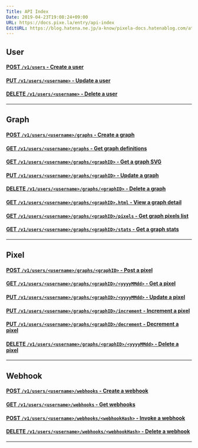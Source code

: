 ```yaml
---
Title: API Index
Date: 2019-04-23T19:08:24+09:00
URL: https://docs.pixe.la/entry/api-index
EditURL: https://blog.hatena.ne.jp/a-know/pixela-docs.hatenablog.com/atom/entry/17680117127072086112
---
```


## User
#### [<span class="badge badge-post">POST</span> `/v1/users` - Create a user](https://pixela-docs.hatenablog.com/entry/post-user)


#### [<span class="badge badge-put">PUT</span> `/v1/users/<username>` - Update a user](https://pixela-docs.hatenablog.com/entry/put-user)


#### [<span class="badge badge-delete">DELETE</span> `/v1/users/<username>` - Delete a user](https://pixela-docs.hatenablog.com/entry/delete-user)


<hr>


## Graph
#### [<span class="badge badge-post">POST</span> `/v1/users/<username>/graphs` - Create a graph](https://pixela-docs.hatenablog.com/entry/post-graph)


#### [<span class="badge badge-get">GET</span> `/v1/users/<username>/graphs` - Get graph definitions](https://pixela-docs.hatenablog.com/entry/get-graph)


#### [<span class="badge badge-get">GET</span> `/v1/users/<username>/graphs/<graphID>` - Get a graph SVG](https://pixela-docs.hatenablog.com/entry/get-svg)


#### [<span class="badge badge-put">PUT</span> `/v1/users/<username>/graphs/<graphID>` - Update a graph](https://pixela-docs.hatenablog.com/entry/put-graph)


#### [<span class="badge badge-delete">DELETE</span> `/v1/users/<username>/graphs/<graphID>` - Delete a graph](https://pixela-docs.hatenablog.com/entry/delete-graph)


#### [<span class="badge badge-get">GET</span> `/v1/users/<username>/graphs/<graphID>.html` - View a graph detail](https://pixela-docs.hatenablog.com/entry/get-graph-html)


#### [<span class="badge badge-get">GET</span> `/v1/users/<username>/graphs/<graphID>/pixels` - Get graph pixels list](https://pixela-docs.hatenablog.com/entry/get-graph-pixels)


#### [<span class="badge badge-get">GET</span> `/v1/users/<username>/graphs/<graphID>/stats` - Get a graph stats](https://pixela-docs.hatenablog.com/entry/get-graph-stats)


<hr>


## Pixel
#### [<span class="badge badge-post">POST</span> `/v1/users/<username>/graphs/<graphID>` - Post a pixel](https://pixela-docs.hatenablog.com/entry/post-pixel)


#### [<span class="badge badge-get">GET</span> `/v1/users/<username>/graphs/<graphID>/<yyyyMMdd>` - Get a pixel](https://pixela-docs.hatenablog.com/entry/get-pixel)


#### [<span class="badge badge-put">PUT</span> `/v1/users/<username>/graphs/<graphID>/<yyyyMMdd>` - Update a pixel](https://pixela-docs.hatenablog.com/entry/put-pixel)


#### [<span class="badge badge-put">PUT</span> `/v1/users/<username>/graphs/<graphID>/increment` - Increment a pixel](https://pixela-docs.hatenablog.com/entry/increment-pixel)


#### [<span class="badge badge-put">PUT</span> `/v1/users/<username>/graphs/<graphID>/decrement` - Decrement a pixel](https://pixela-docs.hatenablog.com/entry/decrement-pixel)


#### [<span class="badge badge-delete">DELETE</span> `/v1/users/<username>/graphs/<graphID>/<yyyyMMdd>` - Delete a pixel](https://pixela-docs.hatenablog.com/entry/delete-pixel)


<hr>


## Webhook
#### [<span class="badge badge-post">POST</span> `/v1/users/<username>/webhooks` - Create a webhook](https://pixela-docs.hatenablog.com/entry/post-webhook)


#### [<span class="badge badge-get">GET</span> `/v1/users/<username>/webhooks` - Get webhooks](https://pixela-docs.hatenablog.com/entry/get-webhook)


#### [<span class="badge badge-post">POST</span> `/v1/users/<username>/webhooks/<webhookHash>` - Invoke a webhook](https://pixela-docs.hatenablog.com/entry/invoke-webhook)


#### [<span class="badge badge-delete">DELETE</span> `/v1/users/<username>/webhooks/<webhookHash>` - Delete a webhook](https://pixela-docs.hatenablog.com/entry/delete-webhook)


<hr>
